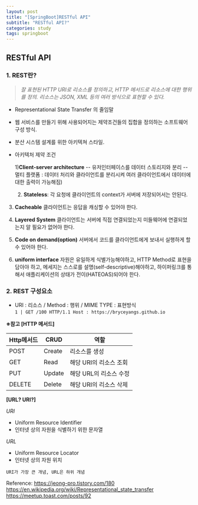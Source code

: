 ```yaml
---
layout: post
title: "[SpringBoot]RESTful API"
subtitle: "RESTful API?"
categories: study
tags: springboot
---
```


## RESTful API

### 1. REST란?

> _잘 표현된 HTTP URI로 리소스를 정의하고, HTTP 메서드로 리소스에 대한 행위를 정의. 리소스는 JSON, XML 등의 여러 방식으로 표현할 수 있다._

- Representational State Transfer 의 줄임말
- 웹 서비스를 만들기 위해 사용되어지는 제약조건들의 집합을 정의하는 소프트웨어 구성 방식.
- 분산 시스템 설계를 위한 아키텍쳐 스타일.
- 아키텍처 제약 조건

  1)**Client-server architecture**
  -- 유저인터페이스를 데이터 스토리지와 분리
  -- 멀티 플랫폼 : 데이터 처리와 클라이언트를 분리시켜 여러 클라이언트에서 데이터에 대한 출력이 가능해짐)

  2. **Stateless**: 각 요청에 클라이언트의 context가 서버에 저장되어서는 안된다.

3. **Cacheable**
   클라이언트는 응답을 캐싱할 수 있어야 한다.

4. **Layered System**
   클라이언트는 서버에 직접 연결되었는지 미들웨어에 연결되었는지 알 필요가 없어야 한다.

5. **Code on demand(option)**
   서버에서 코드를 클라이언트에게 보내서 실행하게 할 수 있어야 한다.

6. **uniform interface**
   자원은 유일하게 식별가능해야하고, HTTP Method로 표현을 담아야 하고, 메세지는 스스로를 설명(self-descriptive)해야하고, 하이퍼링크를 통해서 애플리케이션의 상태가 전이(HATEOAS)되어야 한다.

### 2. REST 구성요소

- URI : 리소스 / Method : 행위 / MIME TYPE : 표현방식  
  `1 | GET /100 HTTP/1.1 Host : https://bryceyangs.github.io`

**※참고
[HTTP 메서드]**

| Http메서드 | CRUD   | 역할                   |
| ---------- | ------ | ---------------------- |
| POST       | Create | 리소스를 생성          |
| GET        | Read   | 해당 URI의 리소스 조회 |
| PUT        | Update | 해당 URL의 리소스 수정 |
| DELETE     | Delete | 해당 URI의 리소스 삭제 |

**[URL? URI?]**

_URI_

- Uniform Resource Identifier
- 인터넷 상의 자원을 식별하기 위한 문자열

_URL_

- Uniform Resource Locator
- 인터넷 상의 자원 위치

```
URI가 가장 큰 개념, URL은 하위 개념
```

Reference:
https://jeong-pro.tistory.com/180
https://en.wikipedia.org/wiki/Representational_state_transfer
https://meetup.toast.com/posts/92
